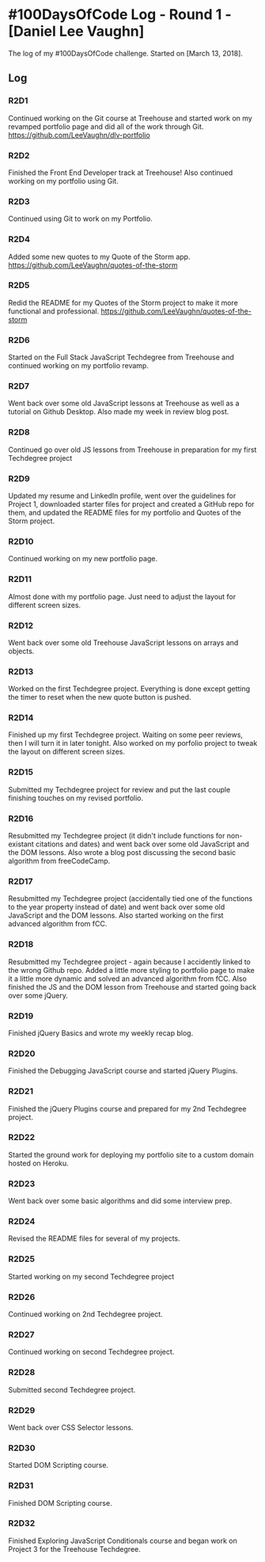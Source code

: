 # #100DaysOfCode Log - Round 1 - [Daniel Lee Vaughn]

The log of my #100DaysOfCode challenge. Started on [March 13, 2018].

## Log

### R2D1 
Continued working on the Git course at Treehouse and started work on my revamped portfolio page and did all of the work through Git. https://github.com/LeeVaughn/dlv-portfolio

### R2D2
Finished the Front End Developer track at Treehouse! Also continued working on my portfolio using Git.

### R2D3
Continued using Git to work on my Portfolio.

### R2D4
Added some new quotes to my Quote of the Storm app. https://github.com/LeeVaughn/quotes-of-the-storm

### R2D5
Redid the README for my Quotes of the Storm project to make it more functional and professional. https://github.com/LeeVaughn/quotes-of-the-storm

### R2D6
Started on the Full Stack JavaScript Techdegree from Treehouse and continued working on my portfolio revamp.

### R2D7
Went back over some old JavaScript lessons at Treehouse as well as a tutorial on Github Desktop. Also made my week in review blog post.

### R2D8
Continued go over old JS lessons from Treehouse in preparation for my first Techdegree project

### R2D9
Updated my resume and LinkedIn profile, went over the guidelines for Project 1, downloaded starter files for project and created a GitHub repo for them, and updated the README files for my portfolio and Quotes of the Storm project.

### R2D10
Continued working on my new portfolio page.

### R2D11
Almost done with my portfolio page. Just need to adjust the layout for different screen sizes.

### R2D12
Went back over some old Treehouse JavaScript lessons on arrays and objects.

### R2D13
Worked on the first Techdegree project. Everything is done except getting the timer to reset when the new quote button is pushed.

### R2D14
Finished up my first Techdegree project. Waiting on some peer reviews, then I will turn it in later tonight. Also worked on my porfolio project to tweak the layout on different screen sizes.

### R2D15
Submitted my Techdegree project for review and put the last couple finishing touches on my revised portfolio.

### R2D16
Resubmitted my Techdegree project (it didn't include functions for non-existant citations and dates) and went back over some old JavaScript and the DOM lessons. Also wrote a blog post discussing the second basic algorithm from freeCodeCamp.

### R2D17
Resubmitted my Techdegree project (accidentally tied one of the functions to the year property instead of date) and went back over some old JavaScript and the DOM lessons. Also started working on the first advanced algorithm from fCC.

### R2D18
Resubmitted my Techdegree project - again because I accidently linked to the wrong Github repo. Added a little more styling to portfolio page to make it a little more dynamic and solved an advanced algorithm from fCC. Also finished the JS and the DOM lesson from Treehouse and started going back over some jQuery.

### R2D19
Finished jQuery Basics and wrote my weekly recap blog. 

### R2D20
Finished the Debugging JavaScript course and started jQuery Plugins.

### R2D21
Finished the jQuery Plugins course and prepared for my 2nd Techdegree project.

### R2D22
Started the ground work for deploying my portfolio site to a custom domain hosted on Heroku.

### R2D23
Went back over some basic algorithms and did some interview prep.

### R2D24
Revised the README files for several of my projects.

### R2D25
Started working on my second Techdegree project

### R2D26
Continued working on 2nd Techdegree project.

### R2D27
Continued working on second Techdegree project.

### R2D28
Submitted second Techdegree project.

### R2D29
Went back over CSS Selector lessons.

### R2D30
Started DOM Scripting course.

### R2D31
Finished DOM Scripting course.

### R2D32
Finished Exploring JavaScript Conditionals course and began work on Project 3 for the Treehouse Techdegree.
